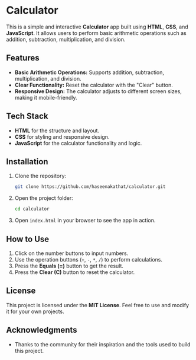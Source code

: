# Calculator

This is a simple and interactive **Calculator** app built using **HTML**, **CSS**, and **JavaScript**. It allows users to perform basic arithmetic operations such as addition, subtraction, multiplication, and division.

## Features

- **Basic Arithmetic Operations:** Supports addition, subtraction, multiplication, and division.
- **Clear Functionality:** Reset the calculator with the "Clear" button.
- **Responsive Design:** The calculator adjusts to different screen sizes, making it mobile-friendly.

## Tech Stack

- **HTML** for the structure and layout.
- **CSS** for styling and responsive design.
- **JavaScript** for the calculator functionality and logic.

## Installation

1. Clone the repository:
   ```bash
   git clone https://github.com/haseenakathat/calculator.git
   ```

2. Open the project folder:
   ```bash
   cd calculator
   ```

3. Open `index.html` in your browser to see the app in action.

## How to Use

1. Click on the number buttons to input numbers.
2. Use the operation buttons (`+`, `-`, `*`, `/`) to perform calculations.
3. Press the **Equals (=)** button to get the result.
4. Press the **Clear (C)** button to reset the calculator.

## License

This project is licensed under the **MIT License**. Feel free to use and modify it for your own projects.

## Acknowledgments

- Thanks to the community for their inspiration and the tools used to build this project.
